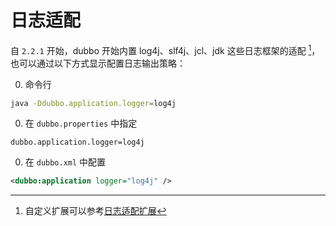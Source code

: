# 日志适配

自 `2.2.1` 开始，dubbo 开始内置 log4j、slf4j、jcl、jdk 这些日志框架的适配 [^1]，也可以通过以下方式显示配置日志输出策略：

0. 命令行

 ```sh
 java -Ddubbo.application.logger=log4j
 ```

0. 在 `dubbo.properties` 中指定

 ```
 dubbo.application.logger=log4j
 ```

0. 在 `dubbo.xml` 中配置

 ```xml
 <dubbo:application logger="log4j" />
 ```

[^1]: 自定义扩展可以参考[日志适配扩展](http://dubbo.apache.org/books/dubbo-dev-book/impls/logger-adapter.html)